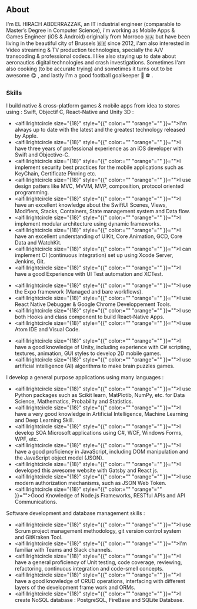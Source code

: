 <div classname="post-main"><seo title="About">

<div classname="mt-3">

## About

I'm EL HIRACH ABDERRAZZAK, an IT industrial engineer (comparable to Master’s Degree in Computer Science), i'm working as Mobile Apps & Games Engineer (iOS & Android) originally from Morroco <span role="img" aria-label="sheep">🇲🇦</span> but have been living in the beautiful city of Brussels <span role="img" aria-label="sheep">🇧🇪</span> since 2012, i'am also interested in Video streaming & TV production technologies, specially the A/V transcoding & professional codecs. I like also staying up to date about aeronautics digital technologies and crash investigations. Sometimes I'am also cooking (to be accurate trying) and sometimes it turns out to be awesome <span role="img" aria-label="sheep">😋</span> , and lastly I'm a good football goalkeeper <span role="img" aria-label="sheep">🥅 ⚽</span> .

### Skills

<div><span classname="text-success d-inline" title="tags"><facheckcircle size="{26}" style="{{" color:="" "success"="" }}=""></facheckcircle></span>

I build native & cross-platform games & mobile apps from idea to stores using : Swift, Objectif C, React-Native and Unity 3D :

</div>

<div classname="ml-5"><techtag tag="swift" tech="Swift" name="{tags[&quot;swift&quot;]}" size="{20}" color="orange"><techtag tag="swiftui" tech="SwiftUI" name="{tags[&quot;swiftui&quot;]}" size="{20}" color="deepskyblue"><techtag tag="xcode" tech="Xcode" name="{tags[&quot;xcode&quot;]}" size="{20}" color="deepskyblue"></techtag></techtag></techtag></div>

*   <span classname="text-success d-inline-block" title="blazing"><aifillrightcircle size="{18}" style="{{" color:="" "orange"="" }}=""></aifillrightcircle></span>I'm always up to date with the latest and the greatest technology released by Apple.
*   <span classname="text-success d-inline-block" title="blazing"><aifillrightcircle size="{18}" style="{{" color:="" "orange"="" }}=""></aifillrightcircle></span>I have three years of professional experience as an iOS developer with Swift and Objective-C. 
*   <span classname="text-success d-inline-block" title="blazing"><aifillrightcircle size="{18}" style="{{" color:="" "orange"="" }}=""></aifillrightcircle></span>I implement security best practices for the mobile applications such as KeyChain, Certificate Pinning etc.
*   <span classname="text-success d-inline-block"><aifillrightcircle size="{18}" style="{{" color:="" "orange"="" }}=""></aifillrightcircle></span>I use design patters like MVC, MVVM, MVP, composition, protocol oriented programming.
*   <span classname="text-success d-inline-block"><aifillrightcircle size="{18}" style="{{" color:="" "orange"="" }}=""></aifillrightcircle></span>I have an excellent knowledge about the SwiftUI Scenes, Views, Modifiers, Stacks, Containers, State management system and Data flow.
*   <span classname="text-success d-inline-block" title="blazing"><aifillrightcircle size="{18}" style="{{" color:="" "orange"="" }}=""></aifillrightcircle></span>I implement modular architecture using dynamic frameworks.
*   <span classname="text-success d-inline-block" title="blazing"><aifillrightcircle size="{18}" style="{{" color:="" "orange"="" }}=""></aifillrightcircle></span>I have an excellent understanding of UIKit, Core Animation, GCD, Core Data and WatchKit.
*   <span classname="text-success d-inline-block" title="blazing"><aifillrightcircle size="{18}" style="{{" color:="" "orange"="" }}=""></aifillrightcircle></span>I can implement CI (continuous integration) set up using Xcode Server, Jenkins, Git.
*   <span classname="text-success d-inline-block" title="blazing"><aifillrightcircle size="{18}" style="{{" color:="" "orange"="" }}=""></aifillrightcircle></span>I have a good Experience with UI Test automation and XCTest.

<div classname="ml-5"><techtag tag="react" tech="React Native" name="{tags[&quot;react&quot;]}" size="{20}" color="skyblue"><techtag tag="expo" tech="Expo" name="{tags[&quot;expo&quot;]}" size="{20}" color="white"><techtag tag="atom" tech="Atom" name="{tags[&quot;atom&quot;]}" size="{20}" color="lightgreen"><techtag tag="vscode" tech="VS Code" name="{tags[&quot;vscode&quot;]}" size="{20}" color="deepskyblue"></techtag></techtag></techtag></techtag></div>

*   <span classname="text-success d-inline-block" title="blazing"><aifillrightcircle size="{18}" style="{{" color:="" "orange"="" }}=""></aifillrightcircle></span>I use the Expo framework (Managed and bare workflows).
*   <span classname="text-success d-inline-block" title="blazing"><aifillrightcircle size="{18}" style="{{" color:="" "orange"="" }}=""></aifillrightcircle></span>I use React Native Debugger & Google Chrome Developpement Tools.
*   <span classname="text-success d-inline-block"><aifillrightcircle size="{18}" style="{{" color:="" "orange"="" }}=""></aifillrightcircle></span>I use both Hooks and class component to build React-Native Apps.
*   <span classname="text-success d-inline-block" title="blazing"><aifillrightcircle size="{18}" style="{{" color:="" "orange"="" }}=""></aifillrightcircle></span>I use Atom IDE and Visual Code.

<div classname="ml-5"><techtag tag="unity" tech="Unity 3D" name="{tags[&quot;unity&quot;]}" size="{20}" color="skyblue"><techtag tag="csharp" tech="C Sharp" name="{tags[&quot;csharp&quot;]}" size="{20}" color="pink"></techtag></techtag></div>

*   <span classname="text-success d-inline-block" title="blazing"><aifillrightcircle size="{18}" style="{{" color:="" "orange"="" }}=""></aifillrightcircle></span>I have a good knowledge of Unity, including experience with C# scripting, textures, animation, GUI styles to develop 2D mobile games.
*   <span classname="text-success d-inline-block" title="blazing"><aifillrightcircle size="{18}" style="{{" color:="" "orange"="" }}=""></aifillrightcircle></span>I use artificial intelligence (AI) algorithms to make brain puzzles games.

<div><span classname="text-success d-inline" title="tags"><facheckcircle size="{26}" style="{{" color:="" "success"="" }}=""></facheckcircle></span>

I develop a general purpose applications using many languages :

</div>

<div classname="ml-5"><techtag tag="python" tech="Python" name="{tags[&quot;python&quot;]}" size="{20}" color="skyblue"><techtag tag="csharp" tech="C Sharp" name="{tags[&quot;csharp&quot;]}" size="{20}" color="pink"><techtag tag="react" tech="React js" name="{tags[&quot;react&quot;]}" size="{20}" color="deepskyblue"><techtag tag="gatsby" tech="Gatsby" name="{tags[&quot;gatsby&quot;]}" size="{20}" color="rebeccapurple"><techtag tag="html" tech="Html" name="{tags[&quot;html&quot;]}" size="{20}" color="darkorange"><techtag tag="nodejs" tech="Node js" name="{tags[&quot;nodejs&quot;]}" size="{20}" color="lightgreen"><techtag tag="javascript" tech="Javascript" name="{tags[&quot;javascript&quot;]}" size="{20}" color="yellow"></techtag></techtag></techtag></techtag></techtag></techtag></techtag></div>

*   <span classname="text-success d-inline-block" title="blazing"><aifillrightcircle size="{18}" style="{{" color:="" "orange"="" }}=""></aifillrightcircle></span>I use Python packages such as Scikit learn, MatPlotib, NumPy, etc. for Data Science, Mathematics, Probability and Statistics.
*   <span classname="text-success d-inline-block" title="blazing"><aifillrightcircle size="{18}" style="{{" color:="" "orange"="" }}=""></aifillrightcircle></span>I have a very good knowledge in Artificial Intelligence, Machine Learning and Deep Learning Skill.
*   <span classname="text-success d-inline-block" title="blazing"><aifillrightcircle size="{18}" style="{{" color:="" "orange"="" }}=""></aifillrightcircle></span>I develop SOA Microsoft applications using C#, WCF, Windows Forms, WPF, etc.
*   <span classname="text-success d-inline-block" title="blazing"><aifillrightcircle size="{18}" style="{{" color:="" "orange"="" }}=""></aifillrightcircle></span>I have a good proficiency in JavaScript, including DOM manipulation and the JavaScript object model (JSON).
*   <span classname="text-success d-inline-block" title="blazing"><aifillrightcircle size="{18}" style="{{" color:="" "orange"="" }}=""></aifillrightcircle></span>I developed this awesome website with Gatsby and React js.
*   <span classname="text-success d-inline-block" title="blazing"><aifillrightcircle size="{18}" style="{{" color:="" "orange"="" }}=""></aifillrightcircle></span>I use modern authorization mechanisms, such as JSON Web Token.
*   <span classname="text-success d-inline-block" title="blazing"><aifillrightcircle size="{18}" style="{{" color:="" "orange"="" }}=""></aifillrightcircle></span>Good Knowledge of Node.js Frameworks, RESTful APIs and API Communications.

<div><span classname="text-success d-inline" title="tags"><facheckcircle size="{26}" style="{{" color:="" "success"="" }}=""></facheckcircle></span>

Software development and database management skills :

</div>

<div classname="ml-5"><techtag tag="gitkraken" tech="Gitkraken" name="{tags[&quot;gitkraken&quot;]}" size="{20}" color="darkseagreen"><techtag tag="git" tech="Git" name="{tags[&quot;git&quot;]}" size="{20}" color="darkorange"><techtag tag="slack" tech="Slack" name="{tags[&quot;slack&quot;]}" size="{20}" color="lightgreen"><techtag tag="teams" tech="Teams" name="{tags[&quot;teams&quot;]}" size="{20}" color="skyblue"><techtag tag="postgresql" tech="PostgreSQL" name="{tags[&quot;postgresql&quot;]}" size="{20}" color="deepskyblue"><techtag tag="firebase" tech="FireBase" name="{tags[&quot;firebase&quot;]}" size="{20}" color="yellow"></techtag></techtag></techtag></techtag></techtag></techtag></div>

*   <span classname="text-success d-inline-block" title="blazing"><aifillrightcircle size="{18}" style="{{" color:="" "orange"="" }}=""></aifillrightcircle></span>I use Scrum project management methodology, git version control system and GitKraken Tool.
*   <span classname="text-success d-inline-block" title="blazing"><aifillrightcircle size="{18}" style="{{" color:="" "orange"="" }}=""></aifillrightcircle></span>I'm familiar with Teams and Slack channels.
*   <span classname="text-success d-inline-block" title="blazing"><aifillrightcircle size="{18}" style="{{" color:="" "orange"="" }}=""></aifillrightcircle></span>I have a general proficiency of Unit testing, code coverage, reviewing, refactoring, continuous integration and code-smell concepts.
*   <span classname="text-success d-inline-block" title="blazing"><aifillrightcircle size="{18}" style="{{" color:="" "orange"="" }}=""></aifillrightcircle></span>I have a good knowledge of CRUD operations, interfacing with different layers of the development frame work and ORMs.
*   <span classname="text-success d-inline-block" title="blazing"><aifillrightcircle size="{18}" style="{{" color:="" "orange"="" }}=""></aifillrightcircle></span>I create NoSQL database : PostgreSQL, FireBase and SQLite Database.

</div>

</seo></div>
